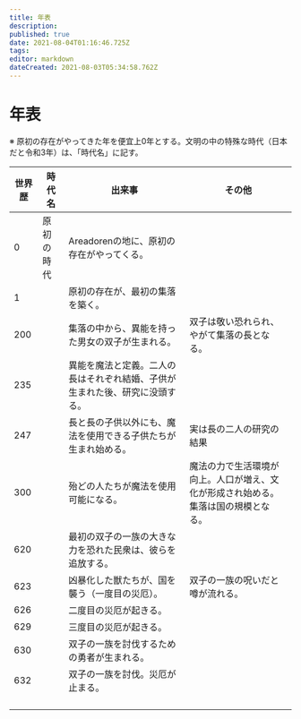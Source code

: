 ```yaml
---
title: 年表
description: 
published: true
date: 2021-08-04T01:16:46.725Z
tags: 
editor: markdown
dateCreated: 2021-08-03T05:34:58.762Z
---
```


# 年表

※ 原初の存在がやってきた年を便宜上0年とする。文明の中の特殊な時代（日本だと令和3年）は、「時代名」に記す。

| 世界歴  | 時代名 | 出来事 | その他 |
| ------------ | ----------- | ----------- | ----- |
| 0 | 原初の時代 | Areadorenの地に、原初の存在がやってくる。|  |
| 1 |  | 原初の存在が、最初の集落を築く。 |  |
| 200 |  | 集落の中から、異能を持った男女の双子が生まれる。 | 双子は敬い恐れられ、やがて集落の長となる。 |
| 235 |  | 異能を魔法と定義。二人の長はそれぞれ結婚、子供が生まれた後、研究に没頭する。 |  |
| 247 |  | 長と長の子供以外にも、魔法を使用できる子供たちが生まれ始める。 | 実は長の二人の研究の結果 |
| 300 |  | 殆どの人たちが魔法を使用可能になる。 | 魔法の力で生活環境が向上。人口が増え、文化が形成され始める。集落は国の規模となる。 |
| 620 |  | 最初の双子の一族の大きな力を恐れた民衆は、彼らを追放する。 |  |
| 623 |  | 凶暴化した獣たちが、国を襲う（一度目の災厄）。 | 双子の一族の呪いだと噂が流れる。 |
| 626 |  | 二度目の災厄が起きる。 |  |
| 629 |  | 三度目の災厄が起きる。 |  |
| 630 |  | 双子の一族を討伐するための勇者が生まれる。 |  |
| 632 |  | 双子の一族を討伐。災厄が止まる。 |  |
|  |  |  |  |
|  |  |  |  |
|  |  |  |  |
|  |  |  |  |

